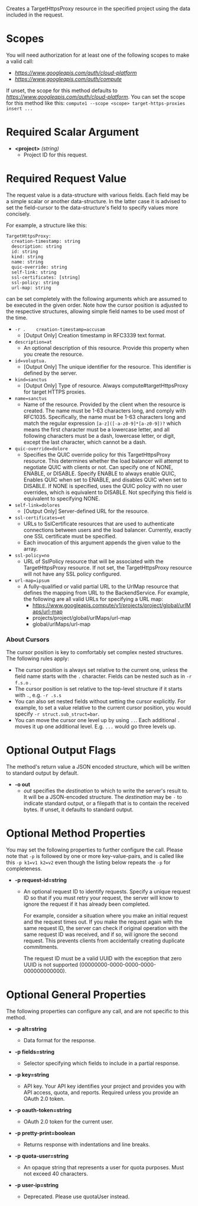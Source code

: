 Creates a TargetHttpsProxy resource in the specified project using the data included in the request.
# Scopes

You will need authorization for at least one of the following scopes to make a valid call:

* *https://www.googleapis.com/auth/cloud-platform*
* *https://www.googleapis.com/auth/compute*

If unset, the scope for this method defaults to *https://www.googleapis.com/auth/cloud-platform*.
You can set the scope for this method like this: `compute1 --scope <scope> target-https-proxies insert ...`
# Required Scalar Argument
* **&lt;project&gt;** *(string)*
    - Project ID for this request.
# Required Request Value

The request value is a data-structure with various fields. Each field may be a simple scalar or another data-structure.
In the latter case it is advised to set the field-cursor to the data-structure's field to specify values more concisely.

For example, a structure like this:
```
TargetHttpsProxy:
  creation-timestamp: string
  description: string
  id: string
  kind: string
  name: string
  quic-override: string
  self-link: string
  ssl-certificates: [string]
  ssl-policy: string
  url-map: string

```

can be set completely with the following arguments which are assumed to be executed in the given order. Note how the cursor position is adjusted to the respective structures, allowing simple field names to be used most of the time.

* `-r .    creation-timestamp=accusam`
    - [Output Only] Creation timestamp in RFC3339 text format.
* `description=at`
    - An optional description of this resource. Provide this property when you create the resource.
* `id=voluptua.`
    - [Output Only] The unique identifier for the resource. This identifier is defined by the server.
* `kind=sanctus`
    - [Output Only] Type of resource. Always compute#targetHttpsProxy for target HTTPS proxies.
* `name=sanctus`
    - Name of the resource. Provided by the client when the resource is created. The name must be 1-63 characters long, and comply with RFC1035. Specifically, the name must be 1-63 characters long and match the regular expression `[a-z]([-a-z0-9]*[a-z0-9])?` which means the first character must be a lowercase letter, and all following characters must be a dash, lowercase letter, or digit, except the last character, which cannot be a dash.
* `quic-override=dolore`
    - Specifies the QUIC override policy for this TargetHttpsProxy resource. This determines whether the load balancer will attempt to negotiate QUIC with clients or not. Can specify one of NONE, ENABLE, or DISABLE. Specify ENABLE to always enable QUIC, Enables QUIC when set to ENABLE, and disables QUIC when set to DISABLE. If NONE is specified, uses the QUIC policy with no user overrides, which is equivalent to DISABLE. Not specifying this field is equivalent to specifying NONE.
* `self-link=dolores`
    - [Output Only] Server-defined URL for the resource.
* `ssl-certificates=et`
    - URLs to SslCertificate resources that are used to authenticate connections between users and the load balancer. Currently, exactly one SSL certificate must be specified.
    - Each invocation of this argument appends the given value to the array.
* `ssl-policy=no`
    - URL of SslPolicy resource that will be associated with the TargetHttpsProxy resource. If not set, the TargetHttpsProxy resource will not have any SSL policy configured.
* `url-map=ipsum`
    - A fully-qualified or valid partial URL to the UrlMap resource that defines the mapping from URL to the BackendService. For example, the following are all valid URLs for specifying a URL map:  
        - https://www.googleapis.compute/v1/projects/project/global/urlMaps/url-map 
        - projects/project/global/urlMaps/url-map 
        - global/urlMaps/url-map


### About Cursors

The cursor position is key to comfortably set complex nested structures. The following rules apply:

* The cursor position is always set relative to the current one, unless the field name starts with the `.` character. Fields can be nested such as in `-r f.s.o` .
* The cursor position is set relative to the top-level structure if it starts with `.`, e.g. `-r .s.s`
* You can also set nested fields without setting the cursor explicitly. For example, to set a value relative to the current cursor position, you would specify `-r struct.sub_struct=bar`.
* You can move the cursor one level up by using `..`. Each additional `.` moves it up one additional level. E.g. `...` would go three levels up.


# Optional Output Flags

The method's return value a JSON encoded structure, which will be written to standard output by default.

* **-o out**
    - *out* specifies the *destination* to which to write the server's result to.
      It will be a JSON-encoded structure.
      The *destination* may be `-` to indicate standard output, or a filepath that is to contain the received bytes.
      If unset, it defaults to standard output.
# Optional Method Properties

You may set the following properties to further configure the call. Please note that `-p` is followed by one 
or more key-value-pairs, and is called like this `-p k1=v1 k2=v2` even though the listing below repeats the
`-p` for completeness.

* **-p request-id=string**
    - An optional request ID to identify requests. Specify a unique request ID so that if you must retry your request, the server will know to ignore the request if it has already been completed.
        
        For example, consider a situation where you make an initial request and the request times out. If you make the request again with the same request ID, the server can check if original operation with the same request ID was received, and if so, will ignore the second request. This prevents clients from accidentally creating duplicate commitments.
        
        The request ID must be a valid UUID with the exception that zero UUID is not supported (00000000-0000-0000-0000-000000000000).

# Optional General Properties

The following properties can configure any call, and are not specific to this method.

* **-p alt=string**
    - Data format for the response.

* **-p fields=string**
    - Selector specifying which fields to include in a partial response.

* **-p key=string**
    - API key. Your API key identifies your project and provides you with API access, quota, and reports. Required unless you provide an OAuth 2.0 token.

* **-p oauth-token=string**
    - OAuth 2.0 token for the current user.

* **-p pretty-print=boolean**
    - Returns response with indentations and line breaks.

* **-p quota-user=string**
    - An opaque string that represents a user for quota purposes. Must not exceed 40 characters.

* **-p user-ip=string**
    - Deprecated. Please use quotaUser instead.
